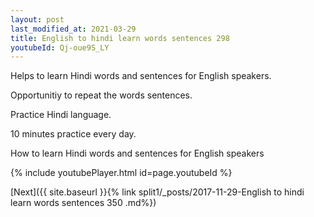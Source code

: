 ```yaml
---
layout: post
last_modified_at: 2021-03-29
title: English to hindi learn words sentences 298 
youtubeId: Qj-oue9S_LY
---
```

 
 
Helps to learn Hindi words and sentences for English speakers.

Opportunitiy to repeat the words sentences. 

Practice Hindi language. 
 
10 minutes practice every day. 
 
How to learn Hindi words and sentences for English speakers 
 
{% include youtubePlayer.html id=page.youtubeId %}
 
 
[Next]({{ site.baseurl }}{% link  split1/_posts/2017-11-29-English to hindi learn words sentences 350 .md%})
 
